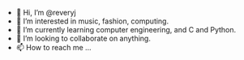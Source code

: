 - 👋 Hi, I’m @reveryj
- 👀 I’m interested in music, fashion, computing.
- 🌱 I’m currently learning computer engineering, and C and Python.
- 💞️ I’m looking to collaborate on anything.
- 📫 How to reach me ...

<!---
reveryj/reveryj is a ✨ special ✨ repository because its `README.md` (this file) appears on your GitHub profile.
You can click the Preview link to take a look at your changes.
--->
